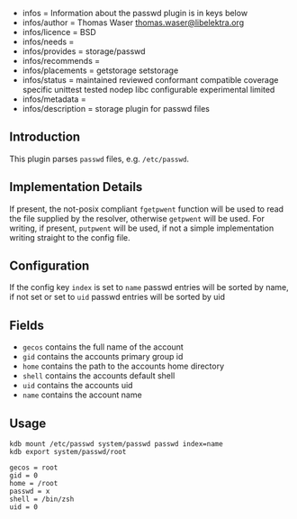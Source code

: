 - infos = Information about the passwd plugin is in keys below
- infos/author = Thomas Waser <thomas.waser@libelektra.org>
- infos/licence = BSD
- infos/needs =
- infos/provides = storage/passwd
- infos/recommends =
- infos/placements = getstorage setstorage
- infos/status = maintained reviewed conformant compatible coverage specific unittest tested nodep libc configurable experimental limited
- infos/metadata =
- infos/description = storage plugin for passwd files

## Introduction

This plugin parses `passwd` files, e.g. `/etc/passwd`.

## Implementation Details

If present, the not-posix compliant `fgetpwent` function will be used to read the file supplied by the resolver, otherwise `getpwent` will be used. For writing, if present, `putpwent` will be used, if not a simple implementation writing straight to the config file.

## Configuration

If the config key `index` is set to `name` passwd entries will be sorted by name, if not set or set to `uid` passwd entries will be sorted by uid

## Fields

- `gecos` contains the full name of the account
- `gid` contains the accounts primary group id
- `home` contains the path to the accounts home directory
- `shell` contains the accounts default shell
- `uid` contains the accounts uid
- `name` contains the account name

## Usage

    kdb mount /etc/passwd system/passwd passwd index=name
    kdb export system/passwd/root

    gecos = root
    gid = 0
    home = /root
    passwd = x
    shell = /bin/zsh
    uid = 0

